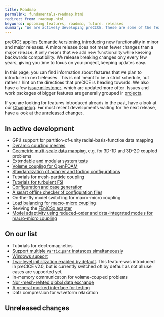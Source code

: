 ```yaml
---
title: Roadmap
permalink: fundamentals-roadmap.html
redirect_from: roadmap.html
keywords: upcoming features, roadmap, future, releases
summary: "We are actively developing preCICE. These are some of the features you can expect in the future."
---
```


preCICE applies [Semantic Versioning](https://semver.org/), introducing new functionality in minor and major releases. A minor release does not mean fewer changes than a major release, it only means that we add new functionality while keeping backwards compatibility. We release breaking changes only every few years, giving you time to focus on your project, keeping updates easy.

In this page, you can find information about features that we plan to introduce in next releases. This is not meant to be a strict schedule, but rather a hint on the directions that preCICE is heading towards. We also have a few [issue milestones](https://github.com/precice/precice/milestones), which are updated more often. Issues and work packages of bigger features are generally grouped in [projects](https://github.com/precice/precice/projects).

If you are looking for features introduced already in the past, have a look at our [Changelog](https://github.com/precice/precice/blob/develop/CHANGELOG.md).
For most recent developments waiting for the next release, have a look at the [unreleased changes](#unreleased-changes).

## In active development

- GPU support for partition-of-unity radial-basis-function data mapping
- [Dynamic coupling meshes](https://github.com/precice/precice/projects/20)
- [Geometric multi-scale data mapping](https://github.com/orgs/precice/projects/14), e.g. for 3D-1D and 3D-2D coupled problems
- [Extendable and modular system tests](https://github.com/orgs/precice/projects/12)
- [Volume coupling for OpenFOAM](https://github.com/orgs/precice/projects/9)
- [Standardization of adapter and tooling configurations](https://github.com/precice/preeco-orga/issues/18)
- Tutorials for mesh-particle coupling
- [Tutorials for turbulent FSI](https://github.com/precice/tutorials/pull/643)
- [Configuration and case generation](https://github.com/precice/preeco-orga/issues/2)
- [A smart offline checker of configuration files](https://github.com/precice/preeco-orga/issues/1)
- On-the-fly model switching for macro-micro coupling
- [Load balancing for macro-micro coupling](https://github.com/precice/micro-manager/pull/141)
- Reviving the [FEniCSx adapter](https://github.com/precice/fenicsx-adapter)
- [Model adaptivity using reduced-order and data-integrated models for macro-micro coupling](https://github.com/precice/micro-manager/milestone/3)

## On our list

- Tutorials for electromagnetics
- [Support multiple `Participant` instances simultaneously](https://github.com/precice/precice/projects/8)
- [Windows support](https://github.com/precice/precice/issues/200)
- [Two-level initialization enabled by default](https://github.com/precice/precice/issues/633). This feature was introduced in preCICE v2.0, but is currently switched off by default as not all use cases are supported yet.
- In-memory communication for volume-coupled problems
- [Non-mesh-related global data exchange](couple-your-code-global-data.html)
- [A general mocked interface for testing](https://github.com/precice/preeco-orga/issues/4)
- Data compression for waveform relaxation

## Unreleased changes

<div id="content"><span style="text-align:center; display:block"><i class="fa fa-spinner fa-spin fa-3x"></i></span></div>
  <script src="https://cdn.jsdelivr.net/npm/marked/marked.min.js"></script>
  <script>
  async function loadMarkdownFiles() {
      const folder = await fetch("https://api.github.com/repos/precice/precice/contents/docs/changelog");
      const files = await folder.json();
      const mdFiles = files.filter(f => /^\d+\.md$/.test(f.name));
      const entries = await Promise.all(mdFiles.map(async (file) => {
        const prNumber = file.name.replace(".md", "");
        const entry = await fetch(file.download_url);
        const text = await entry.text();
        const html = marked.parse(text);
        // Use dummy div to extract li
        const temp = document.createElement("div");
        temp.innerHTML = html;
        return Array.from(temp.querySelectorAll("li")).map(li => {
            li.innerHTML += ` (<a target="_blank" href="https://github.com/precice/precice/pull/${prNumber}">#${prNumber}</a>)`
            return li.outerHTML });
      }));
      document.getElementById("content").innerHTML = "<ul>" + entries.flat().sort().join("\n") + "</ul>";
    }

    loadMarkdownFiles();
  </script>
